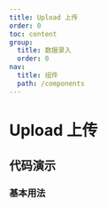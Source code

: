 ```yaml
---
title: Upload 上传
order: 0
toc: content
group:
  title: 数据录入
  order: 0
nav:
  title: 组件
  path: /components
---
```


# Upload 上传

## 代码演示

### 基本用法

<code src="./demos/basic.tsx" />
